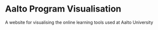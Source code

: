 # Aalto Program Visualisation
A website for visualising the online learning tools used at Aalto University
